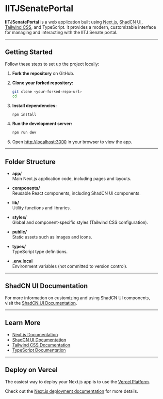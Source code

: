 # IITJSenatePortal

**IITJSenatePortal** is a web application built using [Next.js](https://nextjs.org), [ShadCN UI](https://ui.shadcn.com/), [Tailwind CSS](https://tailwindcss.com/), and TypeScript. It provides a modern, customizable interface for managing and interacting with the IITJ Senate portal.

---

## Getting Started

Follow these steps to set up the project locally:

1. **Fork the repository** on GitHub.

2. **Clone your forked repository:**
   ```bash
   git clone <your-forked-repo-url>
   cd

2. **Install dependencies:**
   ```bash
   npm install
   ```

3. **Run the development server:**
   ```bash
   npm run dev
   ```

4. Open [http://localhost:3000](http://localhost:3000) in your browser to view the app.

---

## Folder Structure

- **app/**  
  Main Next.js application code, including pages and layouts.

- **components/**  
  Reusable React components, including ShadCN UI components.

- **lib/**  
  Utility functions and libraries.

- **styles/**  
  Global and component-specific styles (Tailwind CSS configuration).

- **public/**  
  Static assets such as images and icons.

- **types/**  
  TypeScript type definitions.

- **.env.local**  
  Environment variables (not committed to version control).

---

## ShadCN UI Documentation

For more information on customizing and using ShadCN UI components, visit the [ShadCN UI Documentation](https://ui.shadcn.com/docs).

---

## Learn More

- [Next.js Documentation](https://nextjs.org/docs)
- [ShadCN UI Documentation](https://ui.shadcn.com/docs)
- [Tailwind CSS Documentation](https://tailwindcss.com/docs)
- [TypeScript Documentation](https://www.typescriptlang.org/docs/)

---

## Deploy on Vercel

The easiest way to deploy your Next.js app is to use the [Vercel Platform](https://vercel.com/new?utm_medium=default-template&filter=next.js&utm_source=create-next-app&utm_campaign=create-next-app-readme).

Check out the [Next.js deployment documentation](https://nextjs.org/docs/app/building-your-application/deploying) for more details.
